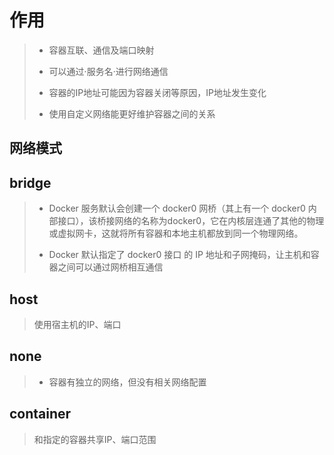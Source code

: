 # 作用

> - 容器互联、通信及端口映射
> - 可以通过·服务名·进行网络通信
>
> - 容器的IP地址可能因为容器关闭等原因，IP地址发生变化
> - 使用自定义网络能更好维护容器之间的关系



## 网络模式

## bridge

> - Docker 服务默认会创建一个 docker0 网桥（其上有一个 docker0 内部接口），该桥接网络的名称为docker0，它在内核层连通了其他的物理或虚拟网卡，这就将所有容器和本地主机都放到同一个物理网络。
>
> - Docker 默认指定了 docker0 接口 的 IP 地址和子网掩码，让主机和容器之间可以通过网桥相互通信



## host

> 使用宿主机的IP、端口



## none

> - 容器有独立的网络，但没有相关网络配置



## container

> 和指定的容器共享IP、端口范围